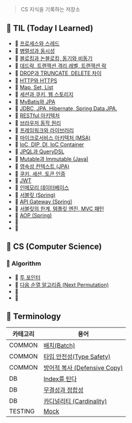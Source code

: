 > CS 지식을 기록하는 저장소 <p>


## 📌 TIL (Today I Learned)
- 🍪 [프로세스와 스레드](https://github.com/M1nKyu/CS-Studies/blob/main/TIL/%ED%94%84%EB%A1%9C%EC%84%B8%EC%8A%A4%EC%99%80%20%EC%8A%A4%EB%A0%88%EB%93%9C.md)
- 🍪 [병렬성과 동시성](https://github.com/M1nKyu/CS-Studies/blob/main/TIL/%EB%B3%91%EB%A0%AC%EC%84%B1(Parallelism)%EA%B3%BC%20%EB%8F%99%EC%8B%9C%EC%84%B1(Concurrency).md)
- 🍪 [블로킹과 논블로킹, 동기와 비동기](https://github.com/M1nKyu/CS-Studies/blob/main/00%20TIL/%EB%B8%94%EB%A1%9C%ED%82%B9%EA%B3%BC%20%EB%85%BC%EB%B8%94%EB%A1%9C%ED%82%B9%2C%20%EB%8F%99%EA%B8%B0%EC%99%80%20%EB%B9%84%EB%8F%99%EA%B8%B0.md)
- 🍪 [데드락, 트랜잭션 격리 레벨, 트랜잭션 락](https://github.com/M1nKyu/CS-Studies/blob/main/00%20TIL/%EB%8D%B0%EB%93%9C%EB%9D%BD%2C%20%ED%8A%B8%EB%9E%9C%EC%9E%AD%EC%85%98%20%EA%B2%A9%EB%A6%AC%20%EB%A0%88%EB%B2%A8%2C%20%ED%8A%B8%EB%9E%9C%EC%9E%AD%EC%85%98%20%EB%9D%BD%20%E2%98%85.md)
- 🍪 [DROP과 TRUNCATE, DELETE 차이](https://github.com/M1nKyu/CS-Studies/blob/main/00%20TIL/DROP%EA%B3%BC%20TRUNCATE%2C%20DELETE%20%EC%B0%A8%EC%9D%B4.md)
- 🍪 [HTTP와 HTTPS](https://github.com/M1nKyu/CS-Studies/blob/main/00%20TIL/HTTP%EC%99%80%20HTTPS.md)
- 🍪 [Map, Set, List](https://github.com/M1nKyu/CS-Studies/blob/main/00%20TIL/Map%2C%20Set%2C%20List.md)
- 🍪 [세션과 쿠키, 웹 스토리지](https://github.com/M1nKyu/CS-Studies/blob/main/00%20TIL/%EC%84%B8%EC%85%98%EA%B3%BC%20%EC%BF%A0%ED%82%A4%2C%20%EC%9B%B9%20%EC%8A%A4%ED%86%A0%EB%A6%AC%EC%A7%80.md)
- 🍪 [MyBatis와 JPA](https://github.com/M1nKyu/CS-Studies/blob/main/00%20TIL/MyBatis%EC%99%80%20JPA.md)
- 🍪 [JDBC, JPA, Hibernate, Spring Data JPA.](https://github.com/M1nKyu/CS-Studies/blob/main/00%20TIL/JDBC%2C%20JPA%2C%20Hibernate%2C%20Spring%20Data%20JPA.md)
- 🍪 [RESTful 아키텍처](https://github.com/M1nKyu/CS-Studies/blob/main/00%20TIL/RESTful%20%EC%95%84%ED%82%A4%ED%85%8D%EC%B2%98.md)
- 🍪 [브라우저 동작 원리](https://github.com/M1nKyu/CS-Studies/blob/main/00%20TIL/%EB%B8%8C%EB%9D%BC%EC%9A%B0%EC%A0%80%20%EB%8F%99%EC%9E%91%20%EC%9B%90%EB%A6%AC.md)
- 🍪 [프레임워크와 라이브러리](https://github.com/M1nKyu/CS-Studies/blob/main/00%20TIL/%ED%94%84%EB%A0%88%EC%9E%84%EC%9B%8C%ED%81%AC%EC%99%80%20%EB%9D%BC%EC%9D%B4%EB%B8%8C%EB%9F%AC%EB%A6%AC.md)
- 🍪 [마이크로서비스 아키텍처 (MSA)](https://github.com/M1nKyu/CS-Studies/blob/main/00%20TIL/%EB%A7%88%EC%9D%B4%ED%81%AC%EB%A1%9C%EC%84%9C%EB%B9%84%EC%8A%A4%20%EC%95%84%ED%82%A4%ED%85%8D%EC%B2%98%20(MSA).md)
- 🍪 [IoC, DIP, DI, IoC Container](https://github.com/M1nKyu/CS-Studies/blob/main/00%20TIL/IoC%EC%99%80%20DI%20(%2BDIP%2C%20IoC%20Container).md)
- 🍪 [JPQL과 QueryDSL](https://github.com/M1nKyu/CS-Studies/blob/main/00%20TIL/JPQL%EA%B3%BC%20QueryDSL.md)
- 🍪 [Mutable과 Immutable (Java)](https://github.com/M1nKyu/CS-Studies/blob/main/00%20TIL/Mutable%EA%B3%BC%20Immutable%20(Java).md)
- 🍪 [영속성 컨텍스트 (JPA)](https://github.com/M1nKyu/CS-Studies/blob/main/00%20TIL/%EC%98%81%EC%86%8D%EC%84%B1%20%EC%BB%A8%ED%85%8D%EC%8A%A4%ED%8A%B8%20(JPA).md)
- 🍪 [쿠키, 세션, 토큰 인증](https://github.com/M1nKyu/CS-Studies/blob/main/00%20TIL/%EC%BF%A0%ED%82%A4%2C%20%EC%84%B8%EC%85%98%2C%20%ED%86%A0%ED%81%B0%20%EC%9D%B8%EC%A6%9D.md)
- 🍪 [JWT](https://github.com/M1nKyu/CS-Studies/blob/main/00%20TIL/JWT.md)
- 🍪 [인메모리 데이터베이스](https://github.com/M1nKyu/CS-Studies/blob/main/00%20TIL/%EC%9D%B8%20%EB%A9%94%EB%AA%A8%EB%A6%AC%20%EB%8D%B0%EC%9D%B4%ED%84%B0%EB%B2%A0%EC%9D%B4%EC%8A%A4.md)
- 🍪 [서블릿 (Spring)](https://github.com/M1nKyu/CS-Studies/blob/main/00%20TIL/%EC%84%9C%EB%B8%94%EB%A6%BF%20(Spring).md)
- 🍪 [API Gateway (Spring)](https://github.com/M1nKyu/CS-Studies/blob/main/00%20TIL/API%20Gateway%20(Spring).md)
- 🍪 [서블릿의 한계, 템플릿 엔진, MVC 패턴](https://github.com/M1nKyu/CS-Studies/blob/main/00%20TIL/%EC%84%9C%EB%B8%94%EB%A6%BF%EC%9D%98%20%ED%95%9C%EA%B3%84%2C%20%ED%85%9C%ED%94%8C%EB%A6%BF%20%EC%97%94%EC%A7%84%2C%20MVC%20%ED%8C%A8%ED%84%B4.md)
- 🍪 [AOP (Spring)](https://github.com/M1nKyu/CS-Studies/blob/main/00%20TIL/AOP%20(Spring).md)
- 🍪 []()
- 🍪 []()



## 📌 CS (Computer Science)
### 🧠 Algorithm
- 🍪 [투 포인터](https://github.com/M1nKyu/CS-Studies/blob/main/01%20Algorithm/%ED%88%AC%20%ED%8F%AC%EC%9D%B8%ED%84%B0%20%EC%95%8C%EA%B3%A0%EB%A6%AC%EC%A6%98.md)
- 🍪 [다음 순열 알고리즘 (Next Permutation)](https://github.com/M1nKyu/CS-Studies/blob/main/01%20Algorithm/%EB%8B%A4%EC%9D%8C%20%EC%88%9C%EC%97%B4%20%EC%95%8C%EA%B3%A0%EB%A6%AC%EC%A6%98%20(Next%20Permutation).md)
- 🍪 []()
- 🍪 []()

<!--
### 📊 Data-Structure

### 🌐 Network

### 💾 Database

### 💻 Computer-Architecture

### 🐧 Operating-System

### 🛠️ Software-Engineering -->


## 📌 Terminology
| 카테고리 | 용어 | 
|----------|------|
| COMMON | [배치(Batch)](https://github.com/M1nKyu/CS-Studies/blob/main/10%20CS-Terminologies/COMMON-%EB%B0%B0%EC%B9%98(Batch).md) | 
| COMMON | [타입 안전성(Type Safety)](https://github.com/M1nKyu/CS-Studies/blob/main/10%20CS-Terminologies/COMMON-%ED%83%80%EC%9E%85%20%EC%95%88%EC%A0%84%EC%84%B1(Type%20safety).md) |
| COMMON | [방어적 복사 (Defensive Copy)](https://github.com/M1nKyu/CS-Studies/blob/main/10%20CS-Terminologies/COMMON-%EB%B0%A9%EC%96%B4%EC%A0%81%20%EB%B3%B5%EC%82%AC(Defensive%20Copy).md) |
| DB | [Index를 탄다](https://github.com/M1nKyu/CS-Studies/blob/main/10%20CS-Terminologies/DB-Index%EB%A5%BC%20%ED%83%84%EB%8B%A4.md) | 
| DB | [무결성과 정합성](https://github.com/M1nKyu/CS-Studies/blob/main/10%20CS-Terminologies/DB-%EB%AC%B4%EA%B2%B0%EC%84%B1%EA%B3%BC%20%EC%A0%95%ED%95%A9%EC%84%B1.md) | 
| DB | [카디널리티 (Cardinality)](https://github.com/M1nKyu/CS-Studies/blob/main/10%20CS-Terminologies/DB-%EC%B9%B4%EB%94%94%EB%84%90%EB%A6%AC%ED%8B%B0%20(Cardinality).md) | 
| TESTING | [Mock](https://github.com/M1nKyu/CS-Studies/blob/main/10%20CS-Terminologies/TESTING-Mock.md) | 

